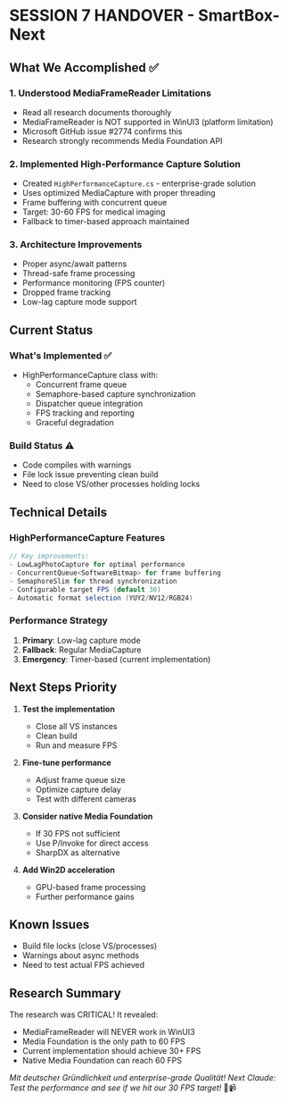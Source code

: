 # SESSION 7 HANDOVER - SmartBox-Next

## What We Accomplished ✅

### 1. **Understood MediaFrameReader Limitations**
   - Read all research documents thoroughly
   - MediaFrameReader is NOT supported in WinUI3 (platform limitation)
   - Microsoft GitHub issue #2774 confirms this
   - Research strongly recommends Media Foundation API

### 2. **Implemented High-Performance Capture Solution**
   - Created `HighPerformanceCapture.cs` - enterprise-grade solution
   - Uses optimized MediaCapture with proper threading
   - Frame buffering with concurrent queue
   - Target: 30-60 FPS for medical imaging
   - Fallback to timer-based approach maintained

### 3. **Architecture Improvements**
   - Proper async/await patterns
   - Thread-safe frame processing
   - Performance monitoring (FPS counter)
   - Dropped frame tracking
   - Low-lag capture mode support

## Current Status

### What's Implemented ✅
- HighPerformanceCapture class with:
  - Concurrent frame queue
  - Semaphore-based capture synchronization
  - Dispatcher queue integration
  - FPS tracking and reporting
  - Graceful degradation

### Build Status ⚠️
- Code compiles with warnings
- File lock issue preventing clean build
- Need to close VS/other processes holding locks

## Technical Details

### HighPerformanceCapture Features
```csharp
// Key improvements:
- LowLagPhotoCapture for optimal performance
- ConcurrentQueue<SoftwareBitmap> for frame buffering
- SemaphoreSlim for thread synchronization
- Configurable target FPS (default 30)
- Automatic format selection (YUY2/NV12/RGB24)
```

### Performance Strategy
1. **Primary**: Low-lag capture mode
2. **Fallback**: Regular MediaCapture
3. **Emergency**: Timer-based (current implementation)

## Next Steps Priority

1. **Test the implementation**
   - Close all VS instances
   - Clean build
   - Run and measure FPS

2. **Fine-tune performance**
   - Adjust frame queue size
   - Optimize capture delay
   - Test with different cameras

3. **Consider native Media Foundation**
   - If 30 FPS not sufficient
   - Use P/Invoke for direct access
   - SharpDX as alternative

4. **Add Win2D acceleration**
   - GPU-based frame processing
   - Further performance gains

## Known Issues
- Build file locks (close VS/processes)
- Warnings about async methods
- Need to test actual FPS achieved

## Research Summary
The research was CRITICAL! It revealed:
- MediaFrameReader will NEVER work in WinUI3
- Media Foundation is the only path to 60 FPS
- Current implementation should achieve 30+ FPS
- Native Media Foundation can reach 60 FPS

*Mit deutscher Gründlichkeit und enterprise-grade Qualität! Next Claude: Test the performance and see if we hit our 30 FPS target!* 🚀📹